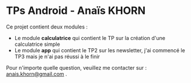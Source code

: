 # TPs Android - Anaïs KHORN #

Ce projet contient deux modules : 

- Le module **calculatrice** qui contient le TP sur la création d'une calculatrice simple 
- Le module **app** qui contient le TP2 sur les newsletter, j'ai commencé le TP3 mais je n'ai pas réussi à le finir

Pour n'importe quelle question, veuillez me contacter sur :
anais.khorn@gmail.com .
